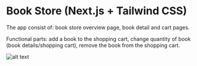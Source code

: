# Book Store (Next.js + Tailwind CSS)
The app consist of: book store overview page, book detail and cart pages. 

Functional parts: add a book to the shopping cart, change quantity of book (book details/shopping cart), remove the book from the shopping cart.

![alt text](https://cdn-images-1.medium.com/max/1200/1*MT_XDgisDXF11Y2PNw49mg.png)
